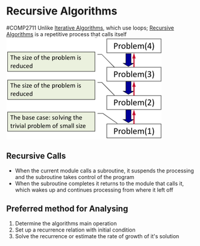 # Recursive Algorithms
#COMP2711 
Unlike [Iterative Algorithms](Semester3/COMP2711-Algorithms1/Iterative%20Algorithms.md), which use loops; [Recursive Algorithms](Recursive%20Algorithms.md) is a repetitive process that calls itself
![](Semester3/COMP2711-Algorithms1/Images/Recursion.png)
## Recursive Calls
- When the current module calls a subroutine, it suspends the processing and the subroutine takes control of the program
- When the subroutine completes it returns to the module that calls it, which wakes up and continues processing from where it left off
## Preferred method for Analysing
1. Determine the algorithms main operation
2. Set up a recurrence relation with initial condition
3. Solve the recurrence or estimate the rate of growth of it's solution

